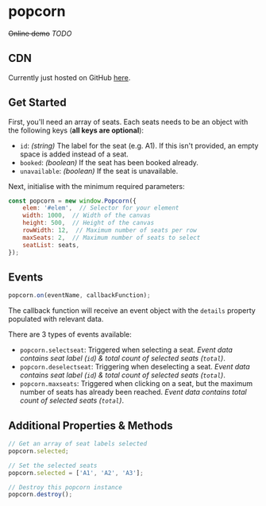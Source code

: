# popcorn

~~Online demo~~ _TODO_

## CDN

Currently just hosted on GitHub [here](https://raw.githubusercontent.com/zendamacf/popcorn/master/dist/popcorn.min.js).

## Get Started

First, you'll need an array of seats. Each seats needs to be an object with
the following keys (__all keys are optional__):

* `id`: _(string)_ The label for the seat (e.g. A1). If this isn't provided, an empty space is added instead of a seat.
* `booked`: _(boolean)_ If the seat has been booked already.
* `unavailable`: _(boolean)_ If the seat is unavailable.

Next, initialise with the minimum required parameters:

```js
const popcorn = new window.Popcorn({
    elem: '#elem',  // Selector for your element
    width: 1000,  // Width of the canvas
    height: 500,  // Height of the canvas
    rowWidth: 12,  // Maximum number of seats per row
    maxSeats: 2,  // Maximum number of seats to select
    seatList: seats,
});
```

## Events

```js
popcorn.on(eventName, callbackFunction);
```

The callback function will receive an event object with the `details` property populated with relevant data.

There are 3 types of events available:

* `popcorn.selectseat`: Triggered when selecting a seat. _Event data contains seat label (`id`) & total count of selected seats (`total`)_.
* `popcorn.deselectseat`: Triggering when deselecting a seat. _Event data contains seat label (`id`) & total count of selected seats (`total`)_.
* `popcorn.maxseats`: Triggered when clicking on a seat, but the maximum number of seats has already been reached. _Event data contains total count of selected seats (`total`)_.

## Additional Properties & Methods

```js
// Get an array of seat labels selected
popcorn.selected;

// Set the selected seats
popcorn.selected = ['A1', 'A2', 'A3'];

// Destroy this popcorn instance
popcorn.destroy();
```